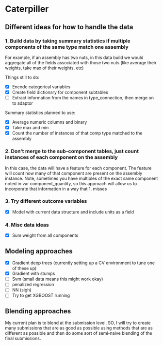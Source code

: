 # Caterpiller

## Different ideas for how to handle the data

### 1. Build data by taking summary statistics if multiple components of the same type match one assembly
For example, if an assembly has two nuts, in this data build we would aggregate all of the fields associated with those two nuts (like average their weights, take max of their weights, etc) 

Things still to do:
- [x] Encode categorical variables
- [x] Create field dictionary for component subtables
- [ ] Extract information from the names in type_connection, then merge on to adaptor

Summary statistics planned to use:
- [x] Average numeric columns and binary
- [x] Take max and min
- [x] Count the number of instances of that comp type matched to the assembly

### 2. Don't merge to the sub-component tables, just count instances of each component on the assembly
In this case, the data will have a feature for each component. The feature will count how many of that component are present on the assembly instance. Note, sometimes you have multiples of the exact same component noted in var component_quantity, so this approach will allow us to incorporate that information in a way that 1. misses

### 3. Try different outcome variables

- [x] Model with current data structure and include units as a field

### 4. Misc data ideas
- [x] Sum weight from all components

## Modeling approaches
- [x] Gradient deep trees (currently setting up a CV environment to tune one of these up)
- [x] Gradient with stumps
- [ ] Svm (small data means this might work okay)
- [ ] penalized regression
- [ ] NN (sigh)
- [ ] Try to get XGBOOST running

## Blending approaches
My current plan is to blend at the submission level. SO, I will try to create many submissions that are as good as possible using methods that are as different as possible and then do some sort of semi-naive blending of the final submissions. 


